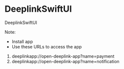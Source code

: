 # DeeplinkSwiftUI
 DeeplinkSwiftUI

Note: 
- Install app
- Use these URLs to access the app
1. deeplinkapp://open-deeplink-app?name=payment
2. deeplinkapp://open-deeplink-app?name=notification
